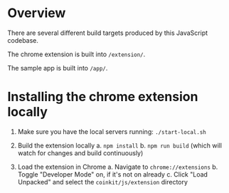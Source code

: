 # Overview

There are several different build targets produced by this JavaScript codebase.

The chrome extension is built into `/extension/`.

The sample app is built into `/app/`.

# Installing the chrome extension locally

1. Make sure you have the local servers running: `./start-local.sh`

2. Build the extension locally
   a. `npm install`
   b. `npm run build` (which will watch for changes and build continuously)

3. Load the extension in Chrome
   a. Navigate to `chrome://extensions`
   b. Toggle "Developer Mode" on, if it's not on already
   c. Click "Load Unpacked" and select the `coinkit/js/extension` directory